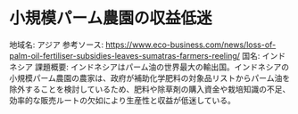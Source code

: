 # 小規模パーム農園の収益低迷

地域名: アジア
参考ソース: https://www.eco-business.com/news/loss-of-palm-oil-fertiliser-subsidies-leaves-sumatras-farmers-reeling/
国名: インドネシア
課題概要: インドネシアはパーム油の世界最大の輸出国。インドネシアの小規模パーム農園の農家は、政府が補助化学肥料の対象品リストからパーム油を除外することを検討しているため、肥料や除草剤の購入資金や栽培知識の不足、効率的な販売ルートの欠如により生産性と収益が低迷している。